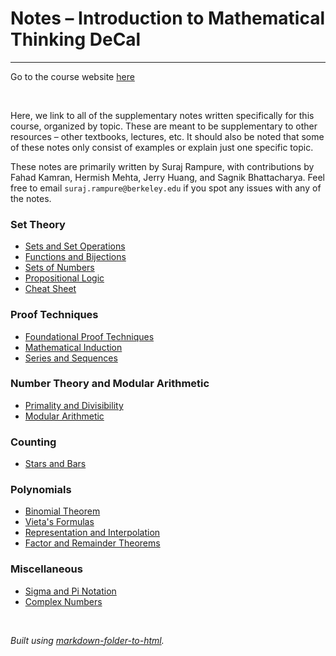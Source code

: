 <title>Notes – IMT DeCal</title>

# Notes – Introduction to Mathematical Thinking DeCal
---

Go to the course website [here](http://imt-decal.org)

<br>

Here, we link to all of the supplementary notes written specifically for this course, organized by topic. These are meant to be supplementary to other resources – other textbooks, lectures, etc. It should also be noted that some of these notes only consist of examples or explain just one specific topic.

These notes are primarily written by Suraj Rampure, with contributions by Fahad Kamran, Hermish Mehta, Jerry Huang, and Sagnik Bhattacharya. Feel free to email `suraj.rampure@berkeley.edu` if you spot any issues with any of the notes.

### Set Theory
- [Sets and Set Operations](sets/sets-and-set-operations.html)
- [Functions and Bijections](sets/functions-and-bijections.html)
- [Sets of Numbers](sets/sets-of-numbers.html)
- [Propositional Logic](sets/propositional-logic.html)
- [Cheat Sheet](sets/cheat-sheet.html)

### Proof Techniques
- [Foundational Proof Techniques](proofs/foundational-proof-techniques.html)
- [Mathematical Induction](proofs/mathematical-induction.html)
- [Series and Sequences](proofs/series-and-sequences.html)

### Number Theory and Modular Arithmetic
- [Primality and Divisibility](nt/primality-and-divisibility.html)
- [Modular Arithmetic](nt/modular-arithmetic.html)

### Counting
- [Stars and Bars](counting/stars-and-bars.md)

### Polynomials
- [Binomial Theorem](polynomials/binomial-theorem.html)
- [Vieta's Formulas](polynomials/vietas-formulas.html)
- [Representation and Interpolation](polynomials/representation-and-interpolation.html)
- [Factor and Remainder Theorems](polynomials/factor-and-remainder-theorem.html)

### Miscellaneous
- [Sigma and Pi Notation](misc/sigma-and-pi-notation.html)
- [Complex Numbers](misc/complex-numbers.html)

<br>

_Built using [markdown-folder-to-html](https://www.npmjs.com/package/markdown-folder-to-html)._



